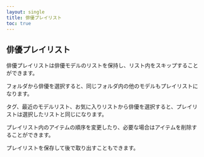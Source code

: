 ```yaml
---
layout: single
title: 俳優プレイリスト
toc: true
---
```


## 俳優プレイリスト
俳優プレイリストは俳優モデルのリストを保持し、リスト内をスキップすることができます。

フォルダから俳優を選択すると、同じフォルダ内の他のモデルもプレイリストになります。

タグ、最近のモデルリスト、お気に入りリストから俳優を選択すると、プレイリストは選択したリストと同じになります。

プレイリスト内のアイテムの順序を変更したり、必要な場合はアイテムを削除することができます。

プレイリストを保存して後で取り出すこともできます。